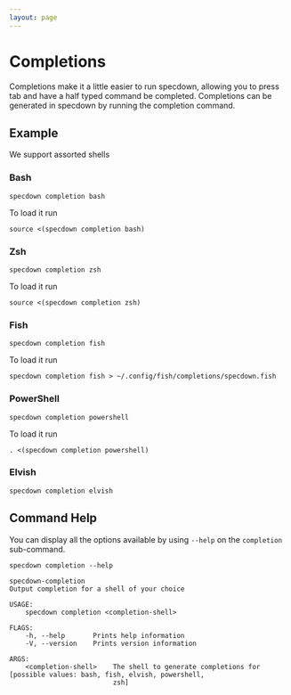 ```yaml
---
layout: page
---
```


# Completions

Completions make it a little easier to run specdown, allowing you to press tab and have a half typed command be completed. Completions can be generated in specdown by running the completion command.

## Example

We support assorted shells

### Bash

``` shell
specdown completion bash
```

To load it run

``` shell
source <(specdown completion bash)
```

### Zsh

``` shell
specdown completion zsh
```

To load it run

``` shell
source <(specdown completion zsh)
```

### Fish

``` shell
specdown completion fish
```

To load it run

``` shell
specdown completion fish > ~/.config/fish/completions/specdown.fish
```

### PowerShell

``` shell
specdown completion powershell
```

To load it run

``` shell
. <(specdown completion powershell)
```

### Elvish

``` shell
specdown completion elvish
```

## Command Help

You can display all the options available by using `--help` on the `completion` sub-command.

``` shell
specdown completion --help
```

``` text
specdown-completion 
Output completion for a shell of your choice

USAGE:
    specdown completion <completion-shell>

FLAGS:
    -h, --help       Prints help information
    -V, --version    Prints version information

ARGS:
    <completion-shell>    The shell to generate completions for [possible values: bash, fish, elvish, powershell,
                          zsh]
```

